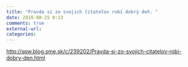 ```yaml
---
title: "Pravda si zo svojich čitateľov robí dobrý deň. "
date: 2010-08-25 0:13
comments: true
external-url:
categories:
---
```

<http://spw.blog.sme.sk/c/239202/Pravda-si-zo-svojich-citatelov-robi-dobry-den.html>
